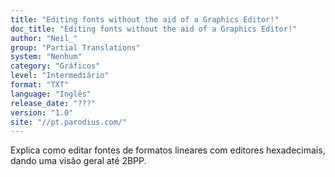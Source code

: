 ```yaml
---
title: "Editing fonts without the aid of a Graphics Editor!"
doc_title: "Editing fonts without the aid of a Graphics Editor!"
author: "Neil_"
group: "Partial Translations"
system: "Nenhum"
category: "Gráficos"
level: "Intermediário"
format: "TXT"
language: "Inglês"
release_date: "???"
version: "1.0"
site: "//pt.parodius.com/"
---
```

Explica como editar fontes de formatos lineares com editores hexadecimais, dando uma visão geral até 2BPP.